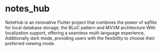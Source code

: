 # notes_hub

NoteHub is an innovative Flutter project that combines the power of sqflite for local database storage, the BLoC pattern and MVVM architecture With localization support, offering a seamless multi-language experience, Additionally dark mode, providing users with the flexibility to choose their preferred viewing mode.
